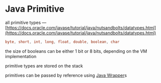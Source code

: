 # Java Primitive

all primitive types — [https://docs.oracle.com/javase/tutorial/java/nutsandbolts/datatypes.html](https://docs.oracle.com/javase/tutorial/java/nutsandbolts/datatypes.html)

```java
byte, short, int, long, float, double, boolean, char
```

the size of booleans can be either 1 bit or 8 bits, depending on the VM implementation

primitive types are stored on the stack

primitives can be passed by reference using [Java Wrapper](Java%20Wrapper%2092b0e3e490b04780a1b5aa8e6239602d.md)s